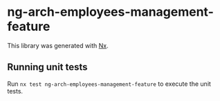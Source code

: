 # ng-arch-employees-management-feature

This library was generated with [Nx](https://nx.dev).

## Running unit tests

Run `nx test ng-arch-employees-management-feature` to execute the unit tests.
